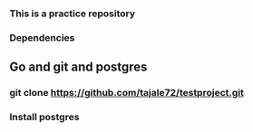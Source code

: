 ###  This is a practice repository

### Dependencies

## Go and git and postgres 

### git clone https://github.com/tajale72/testproject.git

### Install postgres



